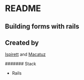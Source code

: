 # README

## Building forms with rails

## Created by 
[Ispirett]()  and [Macatuz]()

####### Stack
* Rails
